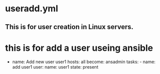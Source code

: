 # useradd.yml
This is for user creation in Linux servers.
---
# this is for add a user useing ansible
 - name: Add new user user1
   hosts: all
   become: ansadmin
   tasks:
           - name: add user1
             user:
                name: user1
                state: present
